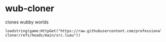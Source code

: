 # wub-cloner
clones wubby worlds
```luau
loadstring(game:HttpGet("https://raw.githubusercontent.com/professionalwubber/wub-cloner/refs/heads/main/src.luau"))
```
